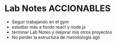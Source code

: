 # Lab Notes ACCIONABLES

* Seguir trabajando en el gym
* estudiar más a fondo react y node.js 
* terminar Lab Notes y mejorar mis otros proyectos
* No perder la estructura de metodología ágil 

